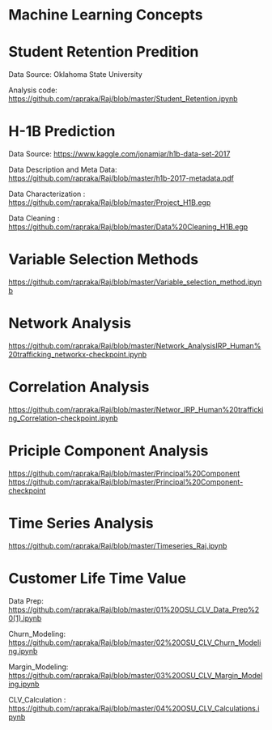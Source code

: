 # Machine Learning Concepts

# Student Retention Predition 

Data Source: Oklahoma State University

Analysis code: https://github.com/rapraka/Raj/blob/master/Student_Retention.ipynb



# H-1B Prediction

Data Source: https://www.kaggle.com/jonamjar/h1b-data-set-2017

Data Description and Meta Data: https://github.com/rapraka/Raj/blob/master/h1b-2017-metadata.pdf

Data Characterization : https://github.com/rapraka/Raj/blob/master/Project_H1B.egp

Data Cleaning : https://github.com/rapraka/Raj/blob/master/Data%20Cleaning_H1B.egp






# Variable Selection Methods

https://github.com/rapraka/Raj/blob/master/Variable_selection_method.ipynb

# Network Analysis

https://github.com/rapraka/Raj/blob/master/Network_AnalysisIRP_Human%20trafficking_networkx-checkpoint.ipynb

# Correlation Analysis

https://github.com/rapraka/Raj/blob/master/Networ_IRP_Human%20trafficking_Correlation-checkpoint.ipynb

# Priciple Component Analysis

https://github.com/rapraka/Raj/blob/master/Principal%20Component
https://github.com/rapraka/Raj/blob/master/Principal%20Component-checkpoint

# Time Series Analysis

https://github.com/rapraka/Raj/blob/master/Timeseries_Raj.ipynb

# Customer Life Time Value
Data Prep: https://github.com/rapraka/Raj/blob/master/01%20OSU_CLV_Data_Prep%20(1).ipynb

Churn_Modeling: https://github.com/rapraka/Raj/blob/master/02%20OSU_CLV_Churn_Modeling.ipynb

Margin_Modeling: https://github.com/rapraka/Raj/blob/master/03%20OSU_CLV_Margin_Modeling.ipynb

CLV_Calculation : https://github.com/rapraka/Raj/blob/master/04%20OSU_CLV_Calculations.ipynb

